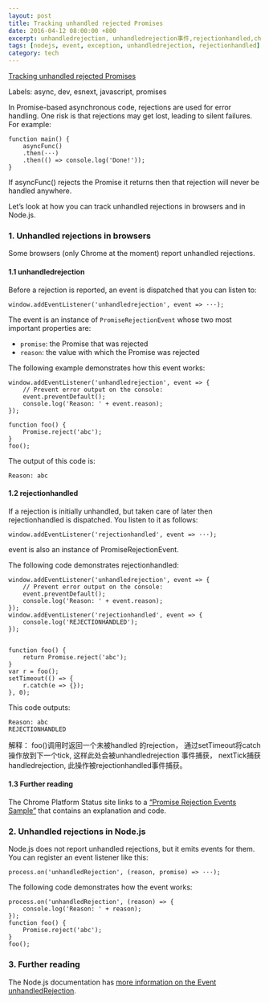 ```yaml
---
layout: post
title: Tracking unhandled rejected Promises
date: 2016-04-12 08:00:00 +800
excerpt: unhandledrejection, unhandledrejection事件,rejectionhandled,chrome 49+
tags: [nodejs, event, exception, unhandledrejection, rejectionhandled]
category: tech
---
```


[Tracking unhandled rejected Promises](http://www.2ality.com/2016/04/unhandled-rejections.html)

Labels: async, dev, esnext, javascript, promises

In Promise-based asynchronous code, rejections are used for error handling. One risk is that rejections may get lost, leading to silent failures. For example:

    function main() {
        asyncFunc()
        .then(···)
        .then(() => console.log('Done!'));
    }

If asyncFunc() rejects the Promise it returns then that rejection will never be handled anywhere.

Let’s look at how you can track unhandled rejections in browsers and in Node.js.

### 1. Unhandled rejections in browsers
Some browsers (only Chrome at the moment) report unhandled rejections.

#### 1.1 unhandledrejection

Before a rejection is reported, an event is dispatched that you can listen to:

    window.addEventListener('unhandledrejection', event => ···);

The event is an instance of `PromiseRejectionEvent` whose two most important properties are:

* `promise`: the Promise that was rejected
* `reason`: the value with which the Promise was rejected

The following example demonstrates how this event works:

    window.addEventListener('unhandledrejection', event => {
        // Prevent error output on the console:
        event.preventDefault();
        console.log('Reason: ' + event.reason);
    });
    
    function foo() {
        Promise.reject('abc');
    }
    foo();

The output of this code is:

    Reason: abc

#### 1.2 rejectionhandled

If a rejection is initially unhandled, but taken care of later then rejectionhandled is dispatched. You listen to it as follows:

    window.addEventListener('rejectionhandled', event => ···);
event is also an instance of PromiseRejectionEvent.

The following code demonstrates rejectionhandled:

    window.addEventListener('unhandledrejection', event => {
        // Prevent error output on the console:
        event.preventDefault();
        console.log('Reason: ' + event.reason);
    });
    window.addEventListener('rejectionhandled', event => {
        console.log('REJECTIONHANDLED');
    });
    
    
    function foo() {
        return Promise.reject('abc');
    }
    var r = foo();
    setTimeout(() => {
        r.catch(e => {});
    }, 0);
This code outputs:

    Reason: abc
    REJECTIONHANDLED

解释： foo()调用时返回一个未被handled 的rejection， 通过setTimeout将catch操作放到下一个tick, 这样此处会被unhandledrejection 事件捕获，
nextTick捕获handledrejection, 此操作被rejectionhandled事件捕获。

#### 1.3 Further reading

The Chrome Platform Status site links to a [“Promise Rejection Events Sample”](https://googlechrome.github.io/samples/promise-rejection-events/) that contains an explanation and code.

### 2. Unhandled rejections in Node.js

Node.js does not report unhandled rejections, but it emits events for them. You can register an event listener like this:

    process.on('unhandledRejection', (reason, promise) => ···);
The following code demonstrates how the event works:

    process.on('unhandledRejection', (reason) => {
        console.log('Reason: ' + reason);
    });
    function foo() {
        Promise.reject('abc');
    }
    foo();

### 3. Further reading

The Node.js documentation has [more information on the Event unhandledRejection](https://nodejs.org/api/process.html#process_event_unhandledrejection).

